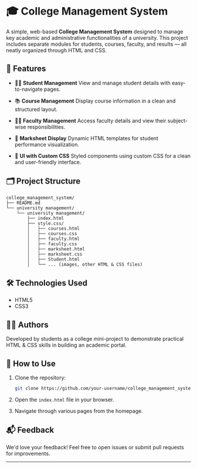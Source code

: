 # 🎓 College Management System

A simple, web-based **College Management System** designed to manage key academic and administrative functionalities of a university. This project includes separate modules for students, courses, faculty, and results — all neatly organized through HTML and CSS.

## 🚀 Features

* 🧑‍🎓 **Student Management**
  View and manage student details with easy-to-navigate pages.

* 📚 **Course Management**
  Display course information in a clean and structured layout.

* 🧑‍🏫 **Faculty Management**
  Access faculty details and view their subject-wise responsibilities.

* 📄 **Marksheet Display**
  Dynamic HTML templates for student performance visualization.

* 🎨 **UI with Custom CSS**
  Styled components using custom CSS for a clean and user-friendly interface.

## 🗂️ Project Structure

```
college_management_system/
├── README.md
└── university management/
    └── university management/
        ├── index.html
        ├── style.css/
        │   ├── courses.html
        │   ├── courses.css
        │   ├── faculty.html
        │   ├── faculty.css
        │   ├── marksheet.html
        │   ├── marksheet.css
        │   ├── Student.html
        │   └── ... (images, other HTML & CSS files)
```

## 🛠️ Technologies Used

* HTML5
* CSS3


## 🧑‍💻 Authors

Developed by students as a college mini-project to demonstrate practical HTML & CSS skills in building an academic portal.

## 📌 How to Use

1. Clone the repository:

   ```bash
   git clone https://github.com/your-username/college_management_system.git
   ```
2. Open the `index.html` file in your browser.
3. Navigate through various pages from the homepage.

## 📬 Feedback

We'd love your feedback! Feel free to open issues or submit pull requests for improvements.

---
